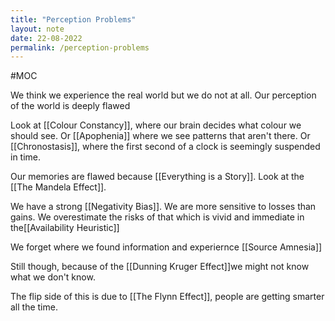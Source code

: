 ```yaml
---
title: "Perception Problems"
layout: note
date: 22-08-2022
permalink: /perception-problems
---
```


#MOC

We think we experience the real world but we do not at all. Our perception of the world is deeply flawed

Look at [[Colour Constancy]], where our brain decides what colour we should see. Or [[Apophenia]] where we see patterns that aren't there. Or [[Chronostasis]], where the first second of a clock is seemingly suspended in time. 

Our memories are flawed because [[Everything is a Story]]. Look at the [[The Mandela Effect]].

We have a strong [[Negativity Bias]]. We are more sensitive to losses than gains. We overestimate the risks of that which is vivid and immediate in the[[Availability Heuristic]]

We forget where we found information and experiernce [[Source Amnesia]]

Still though, because of the [[Dunning Kruger Effect]]we might not know what we don't know.

The flip side of this is due to [[The Flynn Effect]], people are getting smarter all the time.
